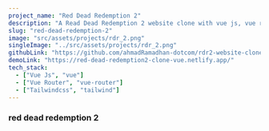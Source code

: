 ```yaml
---
project_name: "Red Dead Redemption 2"
description: "A Read Dead Redemption 2 website clone with vue js, vue router, pinia and tailwindcss"
slug: "red-dead-redemption-2"
image: "src/assets/projects/rdr_2.png"
singleImage: "../src/assets/projects/rdr_2.png"
githubLink: "https://github.com/ahmadRamadhan-dotcom/rdr2-website-clone"
demoLink: "https://red-dead-redemption2-clone-vue.netlify.app/"
tech_stack:
  - ["Vue Js", "vue"]
  - ["Vue Router", "vue-router"]
  - ["Tailwindcss", "tailwind"]
---
```


### red dead redemption 2
